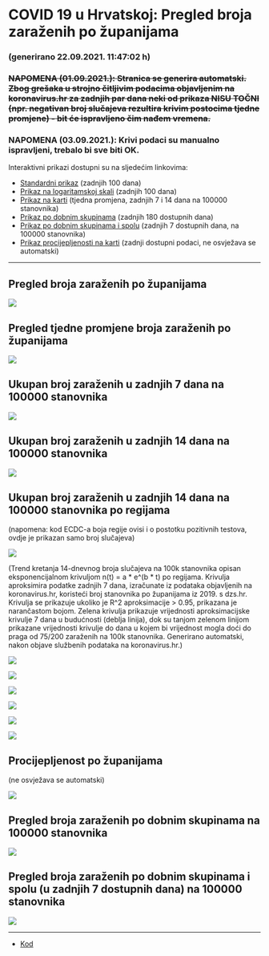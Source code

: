 # COVID 19 u Hrvatskoj: Pregled broja zaraženih po županijama

### (generirano 22.09.2021. 11:47:02 h)

### ~~NAPOMENA (01.09.2021.): Stranica se generira automatski. Zbog grešaka u strojno čitljivim podacima objavljenim na koronavirus.hr za zadnjih par dana neki od prikaza NISU TOČNI (npr. negativan broj slučajeva rezultira krivim postocima tjedne promjene) - bit će ispravljeno čim nađem vremena.~~

### NAPOMENA (03.09.2021.): Krivi podaci su manualno ispravljeni, trebalo bi sve biti OK.

Interaktivni prikazi dostupni su na sljedećim linkovima:

- [Standardni prikaz](html/index.html) (zadnjih 100 dana)
- [Prikaz na logaritamskoj skali](html/index_log.html) (zadnjih 100 dana)
- [Prikaz na karti](html/index_map.html) (tjedna promjena, zadnjih 7 i 14 dana na 100000 stanovnika)
- [Prikaz po dobnim skupinama](html/index_per_age.html) (zadnjih 180 dostupnih dana)
- [Prikaz po dobnim skupinama i spolu](html/index_pyramid.html) (zadnjih 7 dostupnih dana, na 100000 stanovnika)
- [Prikaz procijepljenosti na karti](html/index_vaccination.html) (zadnji dostupni podaci, ne osvježava se automatski)

-----

## Pregled broja zaraženih po županijama

![](img/2021_09_21_line_plots.png)

## Pregled tjedne promjene broja zaraženih po županijama

![](img/2021_09_21_map.png)

## Ukupan broj zaraženih u zadnjih 7 dana na 100000 stanovnika

![](img/2021_09_21_map_7_day_per_100k.png)

## Ukupan broj zaraženih u zadnjih 14 dana na 100000 stanovnika

![](img/2021_09_21_map_14_day_per_100k.png)

## Ukupan broj zaraženih u zadnjih 14 dana na 100000 stanovnika po regijama

(napomena: kod ECDC-a boja regije ovisi i o postotku pozitivnih testova, ovdje je prikazan samo broj slučajeva)

![](img/2021_09_21_map_14_day_per_100k_region.png)

(Trend kretanja 14-dnevnog broja slučajeva na 100k stanovnika opisan eksponencijalnom krivuljom n(t) = a * e^(b * t) po regijama. Krivulja aproksimira podatke zadnjih 7 dana, izračunate iz podataka objavljenih na koronavirus.hr, koristeći broj stanovnika po županijama iz 2019. s dzs.hr. Krivulja se prikazuje ukoliko je R^2 aproksimacije > 0.95, prikazana je narančastom bojom. Zelena krivulja prikazuje vrijednosti aproksimacijske krivulje 7 dana u budućnosti (deblja linija), dok su tanjom zelenom linijom prikazane vrijednosti krivulje do dana u kojem bi vrijednost mogla doći do praga od 75/200 zaraženih na 100k stanovnika. Generirano automatski, nakon objave službenih podataka na koronavirus.hr.)

![](img/2021_09_21_current_Jadranska_Hrvatska.png)

![](img/2021_09_21_current_Panonska_Hrvatska.png)

![](img/2021_09_21_current_Grad_Zagreb.png)

![](img/2021_09_21_current_Sjeverna_Hrvatska.png)

![](img/2021_09_21_current_Republika_Hrvatska.png)

![](img/2021_09_21_cases_hospitalisations_deaths_Republika_Hrvatska.png)

## Procijepljenost po županijama

(ne osvježava se automatski)

![](img/2021_09_21_vaccination.png)

## Pregled broja zaraženih po dobnim skupinama na 100000 stanovnika

![](img/2021_09_21_per_age_group.png)

## Pregled broja zaraženih po dobnim skupinama i spolu (u zadnjih 7 dostupnih dana) na 100000 stanovnika

![](img/2021_09_21_pyramid.png)

-----

- [Kod](https://github.com/ppalasek/covid_plots_croatia)

